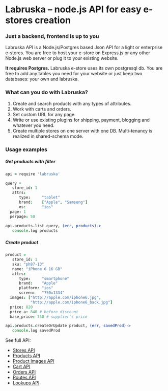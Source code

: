 # Labruska – node.js API for easy e-stores creation

### Just a backend, frontend is up to you

Labruska API is a Node.js/Postgres based Json API for a light or enterprise e-stores. You are free to host your e-store on Express.js or any other Node.js web server or plug it to your existing website.

**It requires Postgres.** Labruska e-store uses its own postgresql db. You are free to add any tables you need for your website or just keep two databases: your own and labruska.

### What can you do with Labruska?

1. Create and search products with any types of attributes.
2. Work with carts and orders.
3. Set custom URL for any page.
4. Write or use existing plugins for shipping, payment, blogging and whatever you need.
5. Create multiple stores on one server with one DB. Multi-tenancy is realized in shared-schema mode.

### Usage examples
##### Get products with filter

```coffee
api = require 'labruska'

query = 
   store_id: 1
   attrs:
      type:     "tablet"
      brand:    ["Apple", "Samsung"]
      os:       "ios"
  page: 1
  perpage: 50
      
api.products.list query, (err, products)->
   console.log products
```

##### Create product

```coffee
product = 
   store_id: 1
   sku: "ph87-13"
   name: "iPhone 6 16 GB"
   attrs:
      type:     "smartphone"
      brand:    "Apple"
      platform: "ios"
      screen:   "750x1334"
  images: ["http://apple.com/iphone6.jpg",
           "http://apple.com/iphone6_back.jpg"]
  price: 820
  price_a: 840 # before discount
  base_price: 750 # supplier's price

api.products.createOrUpdate product, (err, savedProd)->
   console.log savedProd
```


See full API:

- [Stores API](https://github.com/onikonychev/labruska/wiki/Stores-API)
- [Products API](https://github.com/onikonychev/labruska/wiki/Products-API)
- [Product Images API](https://github.com/zalgiris/labruska/wiki/Product-Images-API)
- [Cart API](https://github.com/zalgiris/labruska/wiki/Shopping-Cart-API)
- [Orders API](https://github.com/onikonychev/labruska/wiki/Orders-API)
- [Routes API](https://github.com/onikonychev/labruska/wiki/Routes-API)
- [Lookups API](https://github.com/zalgiris/labruska/wiki/Shopping-Cart-API)
